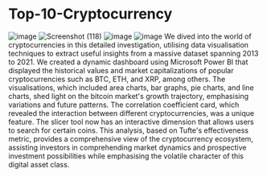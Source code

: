 # Top-10-Cryptocurrency
![image](https://github.com/Thamanraj1999/Top-Cryptocurrency/assets/140628569/f2887f28-b076-4edb-90ba-16a09b88c77d)
![Screenshot (118)](https://github.com/Thamanraj1999/Top-Cryptocurrency/assets/140628569/11facb30-1604-4754-8f1e-750269e6df69)
![image](https://github.com/Thamanraj1999/Top-Cryptocurrency/assets/140628569/6931f11b-4838-4569-9229-962b6c0f8e82)
![image](https://github.com/Thamanraj1999/Top-Cryptocurrency/assets/140628569/d8bd400f-19c4-43e3-b10b-38fbe5f32a71)
We dived into the world of cryptocurrencies in this detailed investigation, utilising data visualisation techniques to extract useful insights from a massive dataset spanning 2013 to 2021. We created a dynamic dashboard using Microsoft Power BI that displayed the historical values and market capitalizations of popular cryptocurrencies such as BTC, ETH, and XRP, among others. The visualisations, which included area charts, bar graphs, pie charts, and line charts, shed light on the bitcoin market's growth trajectory, emphasising variations and future patterns. The correlation coefficient card, which revealed the interaction between different cryptocurrencies, was a unique feature. The slicer tool now has an interactive dimension that allows users to search for certain coins. This analysis, based on Tufte's effectiveness metric, provides a comprehensive view of the cryptocurrency ecosystem, assisting investors in comprehending market dynamics and prospective investment possibilities while emphasising the volatile character of this digital asset class.




